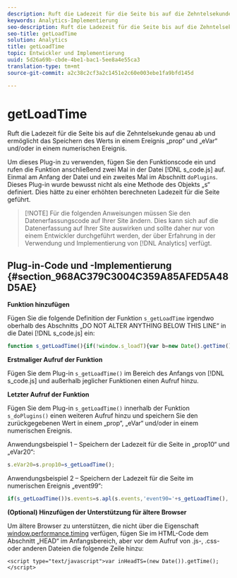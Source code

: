 ```yaml
---
description: Ruft die Ladezeit für die Seite bis auf die Zehntelsekunde genau ab und ermöglicht das Speichern des Werts in einem Ereignis „prop“ und „eVar“ und/oder in einem numerischen Ereignis.
keywords: Analytics-Implementierung
seo-description: Ruft die Ladezeit für die Seite bis auf die Zehntelsekunde genau ab und ermöglicht das Speichern des Werts in einem Ereignis „prop“ und „eVar“ und/oder in einem numerischen Ereignis.
seo-title: getLoadTime
solution: Analytics
title: getLoadTime
topic: Entwickler und Implementierung
uuid: 5d26a69b-cbde-4be1-bac1-5ee8a4e55ca3
translation-type: tm+mt
source-git-commit: a2c38c2cf3a2c1451e2c60e003ebe1fa9bfd145d

---
```



# getLoadTime

Ruft die Ladezeit für die Seite bis auf die Zehntelsekunde genau ab und ermöglicht das Speichern des Werts in einem Ereignis „prop“ und „eVar“ und/oder in einem numerischen Ereignis.

Um dieses Plug-in zu verwenden, fügen Sie den Funktionscode ein und rufen die Funktion anschließend zwei Mal in der Datei [!DNL s_code.js] auf. Einmal am Anfang der Datei und ein zweites Mal im Abschnitt `doPlugins`. Dieses Plug-in wurde bewusst nicht als eine Methode des Objekts „s“ definiert. Dies hätte zu einer erhöhten berechneten Ladezeit für die Seite geführt.

> [!NOTE] Für die folgenden Anweisungen müssen Sie den Datenerfassungscode auf Ihrer Site ändern. Dies kann sich auf die Datenerfassung auf Ihrer Site auswirken und sollte daher nur von einem Entwickler durchgeführt werden, der über Erfahrung in der Verwendung und Implementierung von [!DNL Analytics] verfügt.

## Plug-in-Code und -Implementierung {#section_968AC379C3004C359A85AFED5A48D5AE}

**Funktion hinzufügen**

Fügen Sie die folgende Definition der Funktion `s_getLoadTime` irgendwo oberhalb des Abschnitts „DO NOT ALTER ANYTHING BELOW THIS LINE“ in die Datei [!DNL s_code.js] ein:

```js
function s_getLoadTime(){if(!window.s_loadT){var b=new Date().getTime(),o=window.performance?performance.timing:0,a=o?o.requestStart:window.inHeadTS||0;s_loadT=a?Math.round((b-a)/100):''}return s_loadT}
```

**Erstmaliger Aufruf der Funktion**

Fügen Sie dem Plug-in `s_getLoadTime()` im Bereich des Anfangs von [!DNL s_code.js] und außerhalb jeglicher Funktionen einen Aufruf hinzu.

**Letzter Aufruf der Funktion**

Fügen Sie dem Plug-in `s_getLoadTime()` innerhalb der Funktion `s_doPlugins()` einen weiteren Aufruf hinzu und speichern Sie den zurückgegebenen Wert in einem „prop“, „eVar“ und/oder in einem numerischen Ereignis.

Anwendungsbeispiel 1 – Speichern der Ladezeit für die Seite in „prop10“ und „eVar20“:

```js
s.eVar20=s.prop10=s_getLoadTime();
```

Anwendungsbeispiel 2 – Speichern der Ladezeit für die Seite im numerischen Ereignis „event99“:

```js
if(s_getLoadTime())s.events=s.apl(s.events,'event90='+s_getLoadTime(),',',1);
```

**(Optional) Hinzufügen der Unterstützung für ältere Browser**

Um ältere Browser zu unterstützen, die nicht über die Eigenschaft [window.performance.timing](https://www.html5rocks.com/en/tutorials/webperformance/basics/) verfügen, fügen Sie im HTML-Code dem Abschnitt „HEAD“ im Anfangsbereich, aber vor dem Aufruf von .js-, .css- oder anderen Dateien die folgende Zeile hinzu:

```
<script type="text/javascript">var inHeadTS=(new Date()).getTime();</script>
```

